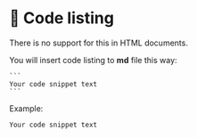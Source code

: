 # 🧾 Code listing

There is no support for this in HTML documents.

You will insert code listing to **md** file this way:

````
```
Your code snippet text
```
````

Example:

```
Your code snippet text
```
